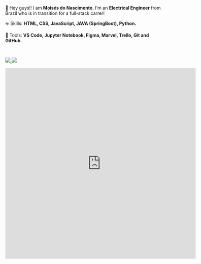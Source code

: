 
<p> 
 🖖 Hey guys!! I am <strong>Moisés do Nascimento</strong>, I'm an <strong>Electrical Engineer</strong> from Brazil who is in transition for a full-stack carrer!
</p>

<p> 
 ☕ Skills: <strong>HTML, CSS, JavaScript, JAVA (SpringBoot), Python.</strong>
</p>

<p> 
  💼 Tools: <strong>VS Code, Jupyter Notebook, Figma, Marvel, Trello, Git and GitHub.</strong>
</p>


<br>

<p align="left">
  <a href="https://www.linkedin.com/in/moisesn" alt="Linkedin">
    <img src="https://img.shields.io/badge/-Linkedin-6610F2?style=for-the-badge&logo=Linkedin&logoColor=FFFFFF&link=https://www.linkedin.com/in/moisesn"/>
  </a>
  
  <a href="https://discordapp.com/users/711397945664339994" alt="Discord">
    <img src="https://img.shields.io/badge/-Discord-6610F2?style=for-the-badge&logo=Discord&logoColor=FFFFFF&link=[https://discord.gg/QevDJqCzaY](https://discordapp.com/users/711397945664339994)"/>
  </a>
</p>

<iframe width="600" height="600" src="https://ionicabizau.github.io/github-profile-languages/api.html?moise-s" frameborder="0"></iframe>
